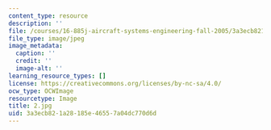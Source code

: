 ```yaml
---
content_type: resource
description: ''
file: /courses/16-885j-aircraft-systems-engineering-fall-2005/3a3ecb821a28185e46557a04dc770d6d_2.jpg
file_type: image/jpeg
image_metadata:
  caption: ''
  credit: ''
  image-alt: ''
learning_resource_types: []
license: https://creativecommons.org/licenses/by-nc-sa/4.0/
ocw_type: OCWImage
resourcetype: Image
title: 2.jpg
uid: 3a3ecb82-1a28-185e-4655-7a04dc770d6d
---
```

